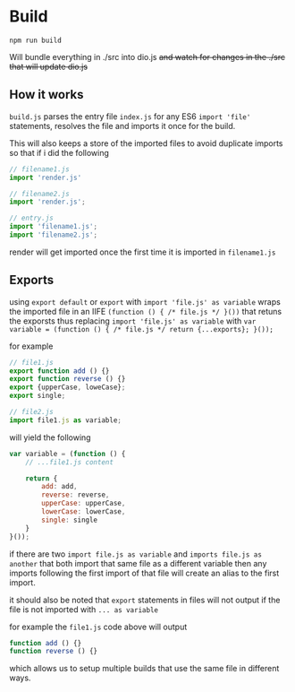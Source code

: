 # Build

```
npm run build
```

Will bundle everything in ./src into dio.js ~~and watch for changes in the ./src that will update dio.js~~

## How it works

`build.js` parses the entry file `index.js` for any ES6 `import 'file'` statements,
resolves the file and imports it once for the build.

This will also keeps a store of the imported files to avoid duplicate imports so that if i did the following

```javascript
// filename1.js
import 'render.js'

// filename2.js
import 'render.js';

// entry.js
import 'filename1.js';
import 'filename2.js';
```

render will get imported once the first time it is imported in `filename1.js`

## Exports

using `export default` or `export` with `import 'file.js' as variable` wraps the imported file in an IIFE 
`(function () { /* file.js */ }())` that retuns the exporsts thus replacing
`import 'file.js' as variable` with `var variable = (function () { /* file.js */ return {...exports}; }());`

for example

```javascript
// file1.js
export function add () {}
export function reverse () {}
export {upperCase, loweCase}; 
export single;

// file2.js
import file1.js as variable;
```

will yield the following

```javascript
var variable = (function () {
	// ...file1.js content

	return {
		add: add,
		reverse: reverse,
		upperCase: upperCase,
		lowerCase: lowerCase,
		single: single
	}
}());
```

if there are two `import file.js as variable` and `imports file.js as another`
that both import that same file as a different variable then any imports
following the first import of that file will create an alias to the first import.

it should also be noted that `export` statements in files will not output 
if the file is not imported with `... as variable`

for example the `file1.js` code above will output

```javascript
function add () {}
function reverse () {}
```

which allows us to setup multiple builds that use the same file in different ways.

